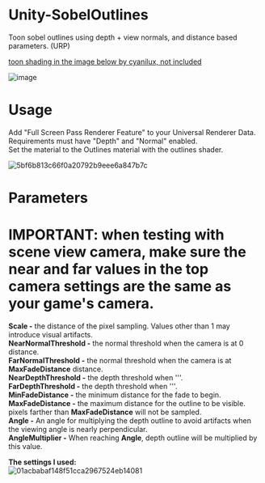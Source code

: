 # Unity-SobelOutlines
Toon sobel outlines using depth + view normals, and distance based parameters. (URP) <br>

[toon shading in the image below by cyanilux, not included](https://github.com/Cyanilux/URP_ShaderGraphCustomLighting)

![image](https://github.com/ToxPlayers/Unity-SobelOutlines/assets/67845762/ec765741-6fbe-46a1-a688-c6b3b443a88c)

# Usage

Add "Full Screen Pass Renderer Feature" to your Universal Renderer Data.<br>
Requirements must have "Depth" and "Normal" enabled.<br>
Set the material to the Outlines material with the outlines shader.<br>

![5bf6b813c66f0a20792b9eee6a847b7c](https://github.com/ToxPlayers/Unity-SobelOutlines/assets/67845762/81d8f72f-1b7f-429a-8a88-263aefea2326)

# Parameters  
<h1> IMPORTANT: when testing with scene view camera, make sure the near and far values in the top camera settings are the same as your game's camera.</h1>
  
**Scale -** the distance of the pixel sampling. Values other than 1 may introduce visual artifacts.<br> 
**NearNormalThreshold -** the normal threshold when the camera is at 0 distance.<br> 
**FarNormalThreshold -** the normal threshold when the camera is at **MaxFadeDistance** distance.<br>
**NearDepthThreshold -** the depth threshold when '''.<br>
**FarDepthThreshold -** the depth threshold when '''.<br>
**MinFadeDistance -** the minimum distance for the fade to begin.<br>
**MaxFadeDistance -** the maximum distance for the outline to be visible. pixels farther than **MaxFadeDistance** will not be sampled.<br>
**Angle -** An angle for multiplying the depth outline to avoid artifacts when the viewing angle is nearly perpendicular.<br>
**AngleMultiplier -** When reaching **Angle**, depth outline will be multiplied by this value.<br> 

**The settings I used:**<br>
![01acbabaf148f51cca2967524eb14081](https://github.com/ToxPlayers/Unity-SobelOutlines/assets/67845762/c1e5d90a-2629-43db-9a97-28f2851ae36e)


